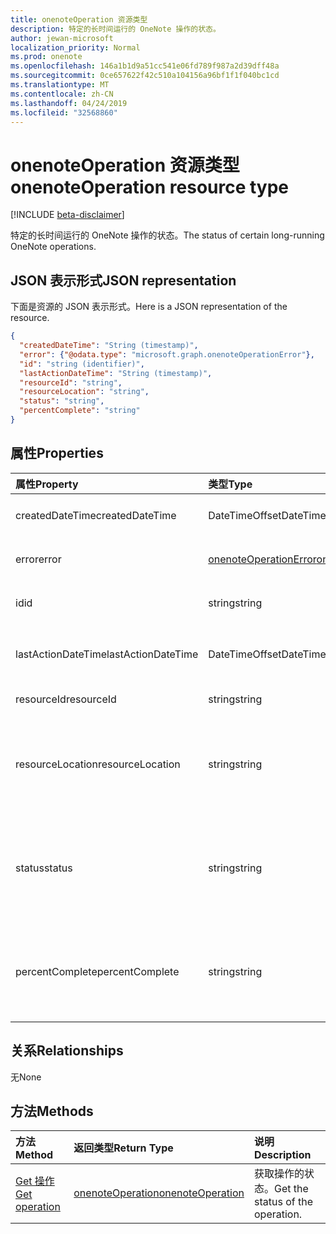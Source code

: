 ```yaml
---
title: onenoteOperation 资源类型
description: 特定的长时间运行的 OneNote 操作的状态。
author: jewan-microsoft
localization_priority: Normal
ms.prod: onenote
ms.openlocfilehash: 146a1b1d9a51cc541e06fd789f987a2d39dff48a
ms.sourcegitcommit: 0ce657622f42c510a104156a96bf1f1f040bc1cd
ms.translationtype: MT
ms.contentlocale: zh-CN
ms.lasthandoff: 04/24/2019
ms.locfileid: "32568860"
---
```

# <a name="onenoteoperation-resource-type"></a><span data-ttu-id="f1c75-103">onenoteOperation 资源类型</span><span class="sxs-lookup"><span data-stu-id="f1c75-103">onenoteOperation resource type</span></span>

[!INCLUDE [beta-disclaimer](../../includes/beta-disclaimer.md)]

<span data-ttu-id="f1c75-104">特定的长时间运行的 OneNote 操作的状态。</span><span class="sxs-lookup"><span data-stu-id="f1c75-104">The status of certain long-running OneNote operations.</span></span>

## <a name="json-representation"></a><span data-ttu-id="f1c75-105">JSON 表示形式</span><span class="sxs-lookup"><span data-stu-id="f1c75-105">JSON representation</span></span>

<span data-ttu-id="f1c75-106">下面是资源的 JSON 表示形式。</span><span class="sxs-lookup"><span data-stu-id="f1c75-106">Here is a JSON representation of the resource.</span></span>

<!-- {
  "blockType": "resource",
  "optionalProperties": [

  ],
  "@odata.type": "microsoft.graph.onenoteOperation"
}-->

```json
{
  "createdDateTime": "String (timestamp)",
  "error": {"@odata.type": "microsoft.graph.onenoteOperationError"},
  "id": "string (identifier)",
  "lastActionDateTime": "String (timestamp)",
  "resourceId": "string",
  "resourceLocation": "string",
  "status": "string",
  "percentComplete": "string"
}

```
## <a name="properties"></a><span data-ttu-id="f1c75-107">属性</span><span class="sxs-lookup"><span data-stu-id="f1c75-107">Properties</span></span>
| <span data-ttu-id="f1c75-108">属性</span><span class="sxs-lookup"><span data-stu-id="f1c75-108">Property</span></span>     | <span data-ttu-id="f1c75-109">类型</span><span class="sxs-lookup"><span data-stu-id="f1c75-109">Type</span></span>   |<span data-ttu-id="f1c75-110">说明</span><span class="sxs-lookup"><span data-stu-id="f1c75-110">Description</span></span>|
|:---------------|:--------|:----------|
|<span data-ttu-id="f1c75-111">createdDateTime</span><span class="sxs-lookup"><span data-stu-id="f1c75-111">createdDateTime</span></span>| <span data-ttu-id="f1c75-112">DateTimeOffset</span><span class="sxs-lookup"><span data-stu-id="f1c75-112">DateTimeOffset</span></span> |<span data-ttu-id="f1c75-113">操作的开始时间。</span><span class="sxs-lookup"><span data-stu-id="f1c75-113">The start time of the operation.</span></span>|
|<span data-ttu-id="f1c75-114">error</span><span class="sxs-lookup"><span data-stu-id="f1c75-114">error</span></span>|[<span data-ttu-id="f1c75-115">onenoteOperationError</span><span class="sxs-lookup"><span data-stu-id="f1c75-115">onenoteOperationError</span></span>](onenoteoperationerror.md)|<span data-ttu-id="f1c75-116">操作返回的错误。</span><span class="sxs-lookup"><span data-stu-id="f1c75-116">The error returned by the operation.</span></span>|
|<span data-ttu-id="f1c75-117">id</span><span class="sxs-lookup"><span data-stu-id="f1c75-117">id</span></span>|<span data-ttu-id="f1c75-118">string</span><span class="sxs-lookup"><span data-stu-id="f1c75-118">string</span></span>|<span data-ttu-id="f1c75-119">操作 id。只读。</span><span class="sxs-lookup"><span data-stu-id="f1c75-119">The operation id. Read-only.</span></span>|
|<span data-ttu-id="f1c75-120">lastActionDateTime</span><span class="sxs-lookup"><span data-stu-id="f1c75-120">lastActionDateTime</span></span>| <span data-ttu-id="f1c75-121">DateTimeOffset</span><span class="sxs-lookup"><span data-stu-id="f1c75-121">DateTimeOffset</span></span> |<span data-ttu-id="f1c75-122">操作的上一操作的时间。</span><span class="sxs-lookup"><span data-stu-id="f1c75-122">The time of the last action of the operation.</span></span>|
|<span data-ttu-id="f1c75-123">resourceId</span><span class="sxs-lookup"><span data-stu-id="f1c75-123">resourceId</span></span>|<span data-ttu-id="f1c75-124">string</span><span class="sxs-lookup"><span data-stu-id="f1c75-124">string</span></span>|<span data-ttu-id="f1c75-125">资源 id。</span><span class="sxs-lookup"><span data-stu-id="f1c75-125">The resource id.</span></span>|
|<span data-ttu-id="f1c75-126">resourceLocation</span><span class="sxs-lookup"><span data-stu-id="f1c75-126">resourceLocation</span></span>|<span data-ttu-id="f1c75-127">string</span><span class="sxs-lookup"><span data-stu-id="f1c75-127">string</span></span>|<span data-ttu-id="f1c75-128">对象的资源 URI。</span><span class="sxs-lookup"><span data-stu-id="f1c75-128">The resource URI for the object.</span></span> <span data-ttu-id="f1c75-129">例如, 复制的页或节的资源 URI。</span><span class="sxs-lookup"><span data-stu-id="f1c75-129">For example, the resource URI for a copied page or section.</span></span> |
|<span data-ttu-id="f1c75-130">status</span><span class="sxs-lookup"><span data-stu-id="f1c75-130">status</span></span>|<span data-ttu-id="f1c75-131">string</span><span class="sxs-lookup"><span data-stu-id="f1c75-131">string</span></span>|<span data-ttu-id="f1c75-132">操作的当前状态: `notstarted`、 `running`、、 `completed``failed`</span><span class="sxs-lookup"><span data-stu-id="f1c75-132">The current status of the operation: `notstarted`, `running`, `completed`, `failed`</span></span> |
|<span data-ttu-id="f1c75-133">percentComplete</span><span class="sxs-lookup"><span data-stu-id="f1c75-133">percentComplete</span></span>|<span data-ttu-id="f1c75-134">string</span><span class="sxs-lookup"><span data-stu-id="f1c75-134">string</span></span>|<span data-ttu-id="f1c75-135">如果操作仍处于`running`状态, 则操作完成百分比为</span><span class="sxs-lookup"><span data-stu-id="f1c75-135">The operation percent complete if the operation is still in `running` status</span></span>

## <a name="relationships"></a><span data-ttu-id="f1c75-136">关系</span><span class="sxs-lookup"><span data-stu-id="f1c75-136">Relationships</span></span>
<span data-ttu-id="f1c75-137">无</span><span class="sxs-lookup"><span data-stu-id="f1c75-137">None</span></span>


## <a name="methods"></a><span data-ttu-id="f1c75-138">方法</span><span class="sxs-lookup"><span data-stu-id="f1c75-138">Methods</span></span>

| <span data-ttu-id="f1c75-139">方法</span><span class="sxs-lookup"><span data-stu-id="f1c75-139">Method</span></span>           | <span data-ttu-id="f1c75-140">返回类型</span><span class="sxs-lookup"><span data-stu-id="f1c75-140">Return Type</span></span>    |<span data-ttu-id="f1c75-141">说明</span><span class="sxs-lookup"><span data-stu-id="f1c75-141">Description</span></span>|
|:---------------|:--------|:----------|
|[<span data-ttu-id="f1c75-142">Get 操作</span><span class="sxs-lookup"><span data-stu-id="f1c75-142">Get operation</span></span>](../api/onenoteoperation-get.md) | [<span data-ttu-id="f1c75-143">onenoteOperation</span><span class="sxs-lookup"><span data-stu-id="f1c75-143">onenoteOperation</span></span>](onenoteoperation.md) |<span data-ttu-id="f1c75-144">获取操作的状态。</span><span class="sxs-lookup"><span data-stu-id="f1c75-144">Get the status of the operation.</span></span> |

<!-- uuid: 8fcb5dbc-d5aa-4681-8e31-b001d5168d79
2015-10-25 14:57:30 UTC -->
<!--
{
  "type": "#page.annotation",
  "description": "onenoteOperation resource",
  "keywords": "",
  "section": "documentation",
  "tocPath": "",
  "suppressions": []
}
-->
